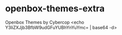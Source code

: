 # openbox-themes-extra

Openbox Themes by Cybercop <echo Y3liZXJjb3BfbW9udGFuYUBhYnYuYmc= | base64 -d>
